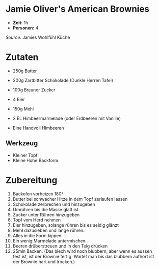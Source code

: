# Jamie Oliver's American Brownies 
* **Zeit:**  1h
* **Personen:** 4

*Source:* Jamies Wohlfühl Küche

# Zutaten
* 250g Butter
* 200g Zartbitter Schokolade (Dunkle Herren Tafel)
* 100g Brauner Zucker
* 4 Eier
* 150g Mehl


* 2 EL Himbeermarmelade (oder Erdbeeren mit Vanille)
* Eine Handvoll Himbeeren 

## Werkzeug
* Kleiner Topf
* Kleine Hohe Backform

# Zubereitung
1. Backofen vorheizen 180°
2. Butter bei schwacher Hitze in dem Topf zerlaufen lassen
3. Schokolade zerbrechen und hinzugeben
4. Umrühren bis die Masse glatt ist.
5. Zucker unter Rühren hinzugeben
6. Topf vom Herd nehmen
7. Eier hinzugeben, solange rühren bis es seidig glänzt
8. Mehl dazusieben und lange rühren.
9. Alles in die Form kippen
10. Ein wenig Marmelade untermischen
11. Beeren drüberstreuen und in den Teig drücken
12. 25min Backen. (Das blech wird noch blubbern, aber wenn es aussen fest ist, ist der Brownie fertig. Wartet man bis das blubbern aufhört ist der Brownie hart und trocken.)
